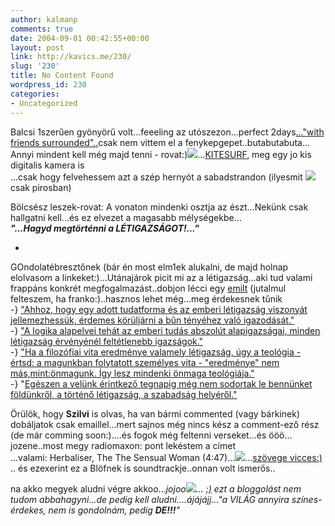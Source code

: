 ```yaml
---
author: kalmanp
comments: true
date: 2004-09-01 00:42:55+00:00
layout: post
link: http://kavics.me/230/
slug: '230'
title: No Content Found
wordpress_id: 230
categories:
- Uncategorized
---
```


Balcsi 1szerűen gyönyörű volt...feeeling az utószezon...perfect 2days[..."with friends surrounded"..](http://www.lyricsfreak.com/p/pink-floyd/108697.html)csak nem vittem el a fenykepgepet..butabutabuta...  
Annyi mindent kell még majd tenni - rovat:)![](http://kavics.freeblog.hu/Files/kite.jpg)...[KITESURF](http://www.kitesurf.hu/), meg egy jo kis digitalis kamera is  
...csak hogy felvehessem azt a szép hernyót a sabadstrandon (ilyesmit ![](http://kavics.freeblog.hu/Files/hernyo1.jpg)csak pirosban)




Bölcsész leszek-rovat: A vonaton mindenki osztja az észt...Nekünk csak hallgatni kell...és ez elvezet a magasabb mélységekbe...  
**_"...Hagyd megtörténni a LÉTIGAZSÁGOT!..."_**






  * 


GOndolatébresztőnek (bár én most elm1ek alukalni, de majd holnap elolvasom a linkeket:)...Utánajárok picit mi az a létigazság...aki tud valami frappáns konkrét megfogalmazást..dobjon lécci egy [emilt](mailto:kalmanp@freemail.hu) (jutalmul felteszem, ha franko:)..hasznos lehet még...meg érdekesnek tűnik  
-} ["Ahhoz, hogy egy adott tudatforma és az emberi létigazság viszonyát jellemezhessük, érdemes körüljárni a bûn tényéhez való igazodását."](http://korny10.bke.hu/kovasz/kov1/nemznyom.html)  
-}  ["A logika alapelvei tehát az emberi tudás abszolút alapigazságai, minden létigazság érvényénél feltétlenebb igazságok."](http://grandpierre.zenenet.hu/ujdonsagok5.htm)  
-} ["Ha a filozófiai vita eredménye valamely létigazság, úgy a teológia - értsd: a magunkban folytatott személyes vita - "eredménye" nem más,mint:önmagunk. Így lesz mindenki önmaga teológiája."](http://www.c3.hu/~gond/tartalom/21-22/jegyzetesek/kovacs.html)  
-} "[Egészen a velünk érintkező tegnapig még nem sodortak le bennünket földünkről, a történő létigazság, a szabadság helyéről."](http://www.okotaj.hu/18/05.html)




Örülök, hogy **Szilvi** is olvas, ha van bármi commented (vagy bárkinek) dobáljatok csak emaillel...mert sajnos még nincs kész a comment-ező rész (de már comming soon:)....és fogok még feltenni verseket...és ööö... jozene..most megy radiomaxon: pont lekéstem a címet  
...valami: Herbaliser, The  The Sensual Woman (4:47)...![](http://kavics.freeblog.hu/Files/chillalbum.jpg)...[szövege vicces:)](http://www.stlyrics.com/lyrics/snatch/sensualwoman.htm) .. és ezexerint ez a Blöfnek is soundtrackje..onnan volt ismerős..




na akko megyek aludni végre akkoo..._jojoo![](http://kavics.freeblog.hu/Files/jojo.jpg)... [:)](http://www.ezermester2000.hu/2002/12/ajandekok.htm) ezt a bloggolást nem tudom abbahagyni...de pedig kell aludni....ájájájj..."a VILÁG annyira színes-érdekes, nem is gondolnám, pedig **DE!!!**"_
